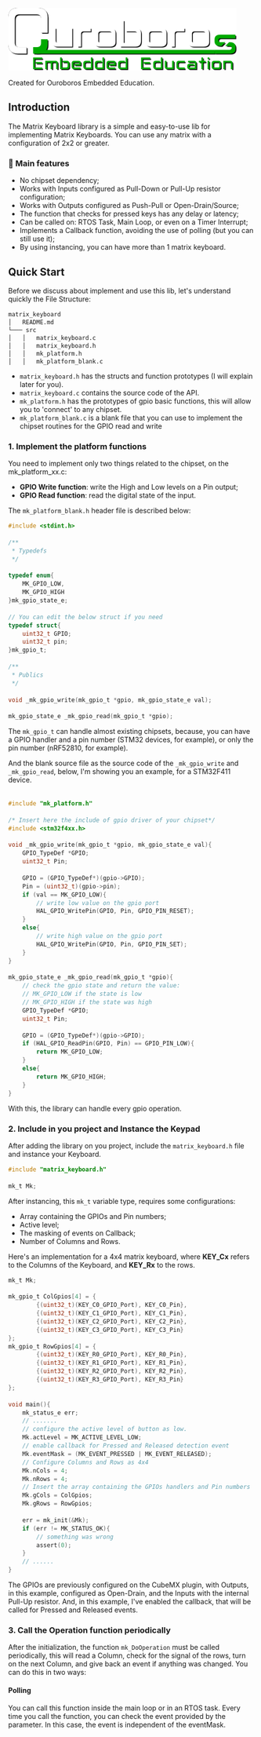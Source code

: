 ![Created for Ouroboros Embedded Education](imgs/logo-education.png)

Created for Ouroboros Embedded Education.

## Introduction

The Matrix Keyboard library is a simple and easy-to-use lib for implementing Matrix Keyboards. You can use any matrix with a configuration of 2x2 or greater.

### 🧮 Main features

- No chipset dependency;
- Works with Inputs configured as Pull-Down or Pull-Up resistor configuration;
- Works with Outputs configured as Push-Pull or Open-Drain/Source;
- The function that checks for pressed keys has any delay or latency;
- Can be called on: RTOS Task, Main Loop, or even on a Timer Interrupt;
- Implements a Callback function, avoiding the use of polling (but you can still use it);
- By using instancing, you can have more than 1 matrix keyboard.

## Quick Start

Before we discuss about implement and use this lib, let's understand quickly the File Structure:

```
matrix_keyboard
│   README.md   
└─── src
│   │   matrix_keyboard.c
│   │   matrix_keyboard.h
│   │	mk_platform.h
│   │	mk_platform_blank.c
```

- `matrix_keyboard.h` has the structs and function prototypes (I will explain later for you).
- `matrix_keyboard.c` contains the source code of the API.
- `mk_platform.h` has the prototypes of gpio basic functions, this will allow you to 'connect' to any chipset.
- `mk_platform_blank.c` is a blank file that you can use to implement the chipset routines for the GPIO read and write

### 1. Implement the platform functions

You need to implement only two things related to the chipset, on the mk_platform_xx.c: 

- **GPIO Write function**: write the High and Low levels on a Pin output;
- **GPIO Read function**: read the digital state of the input.

The `mk_platform_blank.h` header file is described below:

```C
#include <stdint.h>

/**
 * Typedefs
 */

typedef enum{
    MK_GPIO_LOW,
    MK_GPIO_HIGH
}mk_gpio_state_e;

// You can edit the below struct if you need
typedef struct{
	uint32_t GPIO;
	uint32_t pin;
}mk_gpio_t;

/**
 * Publics
 */

void _mk_gpio_write(mk_gpio_t *gpio, mk_gpio_state_e val);

mk_gpio_state_e _mk_gpio_read(mk_gpio_t *gpio);
```

The `mk_gpio_t` can handle almost existing chipsets, because, you can have a GPIO handler and a pin number (STM32 devices, for example), or only the pin number (nRF52810, for example).

And the blank source file as the source code of the `_mk_gpio_write` and `_mk_gpio_read`, below, I'm showing you an example, for a STM32F411 device.

```C

#include "mk_platform.h"

/* Insert here the include of gpio driver of your chipset*/
#include <stm32f4xx.h>

void _mk_gpio_write(mk_gpio_t *gpio, mk_gpio_state_e val){
    GPIO_TypeDef *GPIO;
    uint32_t Pin;
    
    GPIO = (GPIO_TypeDef*)(gpio->GPIO);
    Pin = (uint32_t)(gpio->pin);
    if (val == MK_GPIO_LOW){
        // write low value on the gpio port
        HAL_GPIO_WritePin(GPIO, Pin, GPIO_PIN_RESET);
    }
    else{
        // write high value on the gpio port
        HAL_GPIO_WritePin(GPIO, Pin, GPIO_PIN_SET);
    }
}

mk_gpio_state_e _mk_gpio_read(mk_gpio_t *gpio){
    // check the gpio state and return the value:
    // MK_GPIO_LOW if the state is low
    // MK_GPIO_HIGH if the state was high
    GPIO_TypeDef *GPIO;
    uint32_t Pin;
    
    GPIO = (GPIO_TypeDef*)(gpio->GPIO);
    if (HAL_GPIO_ReadPin(GPIO, Pin) == GPIO_PIN_LOW){
        return MK_GPIO_LOW;
    }
    else{
        return MK_GPIO_HIGH;
    }
}
```

With this, the library can handle every gpio operation. 

### 2. Include in you project and Instance the Keypad

After adding the library on you project, include the `matrix_keyboard.h` file and instance your Keyboard.

```C
#include "matrix_keyboard.h"

mk_t Mk;
```

After instancing, this `mk_t` variable type, requires some configurations:

- Array containing the GPIOs and Pin numbers;
- Active level;
- The masking of events on Callback;
- Number of Columns and Rows.

Here's an implementation for a 4x4 matrix keyboard, where **KEY_Cx** refers to the Columns of the Keyboard, and **KEY_Rx** to the rows.

```C
mk_t Mk;

mk_gpio_t ColGpios[4] = {
		{(uint32_t)(KEY_C0_GPIO_Port), KEY_C0_Pin},
		{(uint32_t)(KEY_C1_GPIO_Port), KEY_C1_Pin},
		{(uint32_t)(KEY_C2_GPIO_Port), KEY_C2_Pin},
		{(uint32_t)(KEY_C3_GPIO_Port), KEY_C3_Pin}
};
mk_gpio_t RowGpios[4] = {
		{(uint32_t)(KEY_R0_GPIO_Port), KEY_R0_Pin},
		{(uint32_t)(KEY_R1_GPIO_Port), KEY_R1_Pin},
		{(uint32_t)(KEY_R2_GPIO_Port), KEY_R2_Pin},
		{(uint32_t)(KEY_R3_GPIO_Port), KEY_R3_Pin} 
};

void main(){
    mk_status_e err;
    // ....... 
    // configure the active level of button as low.
    Mk.actLevel = MK_ACTIVE_LEVEL_LOW;
    // enable callback for Pressed and Released detection event
    Mk.eventMask = (MK_EVENT_PRESSED | MK_EVENT_RELEASED);
    // Configure Columns and Rows as 4x4
    Mk.nCols = 4;
    Mk.nRows = 4;
    // Insert the array containing the GPIOs handlers and Pin numbers
    Mk.gCols = ColGpios;
    Mk.gRows = RowGpios;

    err = mk_init(&Mk);
    if (err != MK_STATUS_OK){
        // something was wrong
        assert(0);
    }
    // ......
}
```

The GPIOs are previously configured on the CubeMX plugin, with Outputs, in this example, configured as Open-Drain, and the Inputs with the internal Pull-Up resistor. And, in this example, I've enabled the callback, that will be called for Pressed and Released events.

### 3. Call the Operation function periodically

After the initialization, the function `mk_DoOperation` must be called periodically, this will read a Column, check for the signal of the rows, turn on the next Column, and give back an event if anything was changed. You can do this in two ways:

#### Polling

You can call this function inside the main loop or in an RTOS task. Every time you call the function, you can check the event provided by the parameter. In this case, the event is independent of the eventMask.
